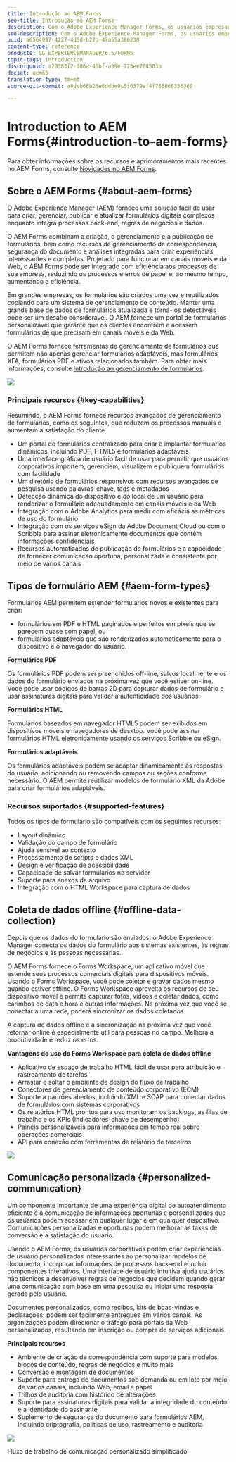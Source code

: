 ```yaml
---
title: Introdução ao AEM Forms
seo-title: Introdução ao AEM Forms
description: Com o Adobe Experience Manager Forms, os usuários empresariais podem integrar formulários envolventes, responsivos e adaptativos em sites da Web e móveis, simplificando o processo de inscrição digital e aumentando as taxas de conversão do cliente.
seo-description: Com o Adobe Experience Manager Forms, os usuários empresariais podem integrar formulários envolventes, responsivos e adaptativos em sites da Web e móveis, simplificando o processo de inscrição digital e aumentando as taxas de conversão do cliente.
uuid: a6564997-4227-4d5d-b27d-47a55a386238
content-type: reference
products: SG_EXPERIENCEMANAGER/6.5/FORMS
topic-tags: introduction
discoiquuid: a20383f2-f86a-45bf-a39e-725ee764503b
docset: aem65
translation-type: tm+mt
source-git-commit: a8deb66b23e6ddde9c5f6379ef4f766668336369

---
```



# Introduction to AEM Forms{#introduction-to-aem-forms}

Para obter informações sobre os recursos e aprimoramentos mais recentes no AEM Forms, consulte [Novidades no AEM Forms](../../forms/using/whats-new.md).

## Sobre o AEM Forms {#about-aem-forms}

O Adobe Experience Manager (AEM) fornece uma solução fácil de usar para criar, gerenciar, publicar e atualizar formulários digitais complexos enquanto integra processos back-end, regras de negócios e dados.

O AEM Forms combinam a criação, o gerenciamento e a publicação de formulários, bem como recursos de gerenciamento de correspondência, segurança do documento e análises integradas para criar experiências interessantes e completas. Projetado para funcionar em canais móveis e da Web, o AEM Forms pode ser integrado com eficiência aos processos de sua empresa, reduzindo os processos e erros de papel e, ao mesmo tempo, aumentando a eficiência.

Em grandes empresas, os formulários são criados uma vez e reutilizados copiando para um sistema de gerenciamento de conteúdo. Manter uma grande base de dados de formulários atualizada e torná-los detectáveis pode ser um desafio considerável. O AEM fornece um portal de formulários personalizável que garante que os clientes encontrem e acessem formulários de que precisam em canais móveis e da Web.

O AEM Forms fornece ferramentas de gerenciamento de formulários que permitem não apenas gerenciar formulários adaptáveis, mas formulários XFA, formulários PDF e ativos relacionados também. Para obter mais informações, consulte [Introdução ao gerenciamento de formulários](../../forms/using/introduction-managing-forms.md).

![](do-not-localize/4th-draft.gif)

### Principais recursos {#key-capabilities}

Resumindo, o AEM Forms fornece recursos avançados de gerenciamento de formulários, como os seguintes, que reduzem os processos manuais e aumentam a satisfação do cliente.

* Um portal de formulários centralizado para criar e implantar formulários dinâmicos, incluindo PDF, HTML5 e formulários adaptáveis
* Uma interface gráfica de usuário fácil de usar para permitir que usuários corporativos importem, gerenciem, visualizem e publiquem formulários com facilidade
* Um diretório de formulários responsivos com recursos avançados de pesquisa usando palavras-chave, tags e metadados
* Detecção dinâmica do dispositivo e do local de um usuário para renderizar o formulário adequadamente em canais móveis e da Web
* Integração com o Adobe Analytics para medir com eficácia as métricas de uso do formulário
* Integração com os serviços eSign da Adobe Document Cloud ou com o Scribble para assinar eletronicamente documentos que contêm informações confidenciais
* Recursos automatizados de publicação de formulários e a capacidade de fornecer comunicação oportuna, personalizada e consistente por meio de vários canais

## Tipos de formulário AEM {#aem-form-types}

Formulários AEM permitem estender formulários novos e existentes para criar:

* formulários em PDF e HTML paginados e perfeitos em pixels que se parecem quase com papel, ou
* formulários adaptáveis que são renderizados automaticamente para o dispositivo e o navegador do usuário.

**Formulários PDF**

Os formulários PDF podem ser preenchidos off-line, salvos localmente e os dados do formulário enviados na próxima vez que você estiver on-line. Você pode usar códigos de barras 2D para capturar dados de formulário e usar assinaturas digitais para validar a autenticidade dos usuários.

**Formulários HTML**

Formulários baseados em navegador HTML5 podem ser exibidos em dispositivos móveis e navegadores de desktop. Você pode assinar formulários HTML eletronicamente usando os serviços Scribble ou eSign.

**Formulários adaptáveis**

Os formulários adaptáveis podem se adaptar dinamicamente às respostas do usuário, adicionando ou removendo campos ou seções conforme necessário. O AEM permite reutilizar modelos de formulário XML da Adobe para criar formulários adaptáveis.

### Recursos suportados {#supported-features}

Todos os tipos de formulário são compatíveis com os seguintes recursos:

* Layout dinâmico
* Validação do campo de formulário
* Ajuda sensível ao contexto
* Processamento de scripts e dados XML
* Design e verificação de acessibilidade
* Capacidade de salvar formulários no servidor
* Suporte para anexos de arquivo
* Integração com o HTML Workspace para captura de dados

## Coleta de dados offline {#offline-data-collection}

Depois que os dados do formulário são enviados, o Adobe Experience Manager conecta os dados do formulário aos sistemas existentes, às regras de negócios e às pessoas necessárias.

O AEM Forms fornece o Forms Workspace, um aplicativo móvel que estende seus processos comerciais digitais para dispositivos móveis. Usando o Forms Workspace, você pode coletar e gravar dados mesmo quando estiver offline. O Forms Workspace aproveita os recursos do seu dispositivo móvel e permite capturar fotos, vídeos e coletar dados, como carimbos de data e hora e outras informações. Na próxima vez que você se conectar a uma rede, poderá sincronizar os dados coletados.

A captura de dados offline e a sincronização na próxima vez que você retornar online é especialmente útil para pessoas no campo. Melhora a produtividade e reduz os erros.

**Vantagens do uso do Forms Workspace para coleta de dados offline**

* Aplicativo de espaço de trabalho HTML fácil de usar para atribuição e rastreamento de tarefas
* Arrastar e soltar o ambiente de design do fluxo de trabalho
* Conectores de gerenciamento de conteúdo corporativo (ECM)
* Suporte a padrões abertos, incluindo XML e SOAP para conectar dados de formulários com sistemas corporativos
* Os relatórios HTML prontos para uso monitoram os backlogs, as filas de trabalho e os KPIs (Indicadores-chave de desempenho)
* Painéis personalizáveis para informações em tempo real sobre operações comerciais
* API para conexão com ferramentas de relatório de terceiros

![](do-not-localize/3rd-draft.gif)

## Comunicação personalizada {#personalized-communication}

Um componente importante de uma experiência digital de autoatendimento eficiente é a comunicação de informações oportunas e personalizadas que os usuários podem acessar em qualquer lugar e em qualquer dispositivo. Comunicações personalizadas e oportunas podem melhorar as taxas de conversão e a satisfação do usuário.

Usando o AEM Forms, os usuários corporativos podem criar experiências de usuário personalizadas interessantes ao personalizar modelos de documento, incorporar informações de processos back-end e incluir componentes interativos. Uma interface de usuário intuitiva ajuda usuários não técnicos a desenvolver regras de negócios que decidem quando gerar uma comunicação com base em uma pesquisa ou iniciar uma resposta gerada pelo usuário.

Documentos personalizados, como recibos, kits de boas-vindas e declarações, podem ser facilmente entregues em vários canais. As organizações podem direcionar o tráfego para portais da Web personalizados, resultando em inscrição ou compra de serviços adicionais.

**Principais recursos**

* Ambiente de criação de correspondência com suporte para modelos, blocos de conteúdo, regras de negócios e muito mais
* Conversão e montagem de documentos
* Suporte para entrega de documentos sob demanda ou em lote por meio de vários canais, incluindo Web, email e papel
* Trilhos de auditoria com histórico de alterações
* Suporte para assinaturas digitais para validar a integridade do conteúdo e a identidade do assinante
* Suplemento de segurança do documento para formulários AEM, incluindo criptografia, políticas de uso, rastreamento e auditoria

![](do-not-localize/layout-02.png)

Fluxo de trabalho de comunicação personalizado simplificado
